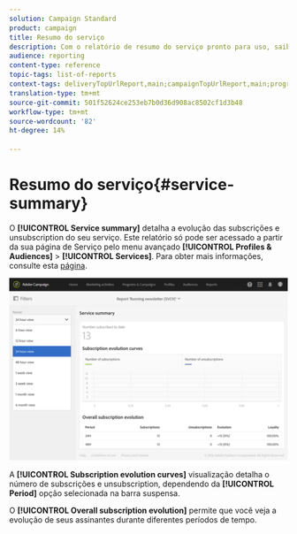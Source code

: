 ```yaml
---
solution: Campaign Standard
product: campaign
title: Resumo do serviço
description: Com o relatório de resumo do serviço pronto para uso, saiba mais sobre a evolução das subscrições e unsubscription.
audience: reporting
content-type: reference
topic-tags: list-of-reports
context-tags: deliveryTopUrlReport,main;campaignTopUrlReport,main;programTopUrlReport,main
translation-type: tm+mt
source-git-commit: 501f52624ce253eb7b0d36d908ac8502cf1d3b48
workflow-type: tm+mt
source-wordcount: '82'
ht-degree: 14%

---
```



# Resumo do serviço{#service-summary}

O **[!UICONTROL Service summary]** detalha a evolução das subscrições e unsubscription do seu serviço.
Este relatório só pode ser acessado a partir da sua página de Serviço pelo menu avançado **[!UICONTROL Profiles & Audiences]** > **[!UICONTROL Services]**. Para obter mais informações, consulte esta [página](../../audiences/using/monitoring-subscriptions.md#service-reports).

![](assets/service-summary.png)

A **[!UICONTROL Subscription evolution curves]** visualização detalha o número de subscrições e unsubscription, dependendo da **[!UICONTROL Period]** opção selecionada na barra suspensa.

O **[!UICONTROL Overall subscription evolution]** permite que você veja a evolução de seus assinantes durante diferentes períodos de tempo.
